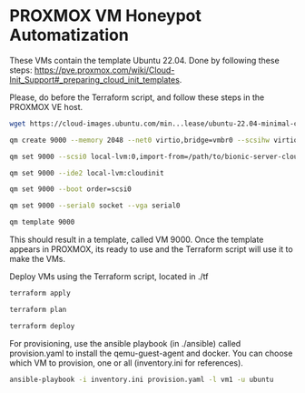 # PROXMOX VM Honeypot Automatization
These VMs contain the template Ubuntu 22.04. Done by following these steps: https://pve.proxmox.com/wiki/Cloud-Init_Support#_preparing_cloud_init_templates. 

Please, do before the Terraform script, and follow these steps in the PROXMOX VE host.
```bash
wget https://cloud-images.ubuntu.com/min...lease/ubuntu-22.04-minimal-cloudimg-amd64.img
```
```bash
qm create 9000 --memory 2048 --net0 virtio,bridge=vmbr0 --scsihw virtio-scsi-pci

```
```bash
qm set 9000 --scsi0 local-lvm:0,import-from=/path/to/bionic-server-cloudimg-amd64.img
```

```bash
qm set 9000 --ide2 local-lvm:cloudinit
```
```bash
qm set 9000 --boot order=scsi0
```
```bash
qm set 9000 --serial0 socket --vga serial0
```
```bash
qm template 9000
```
This should result in a template, called VM 9000. Once the template appears in PROXMOX, its ready to use and the Terraform script will use it to make the VMs.

Deploy VMs using the Terraform script, located in ./tf
```bash
terraform apply
```
```bash
terraform plan
```
```bash
terraform deploy
```

For provisioning, use the ansible playbook (in ./ansible) called provision.yaml to install the qemu-guest-agent and docker. You can choose which VM to provision, one or all (inventory.ini for references).
```bash
ansible-playbook -i inventory.ini provision.yaml -l vm1 -u ubuntu
```

